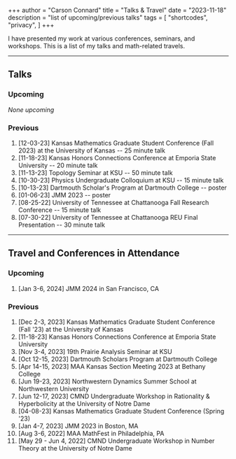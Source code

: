 +++
author = "Carson Connard"
title = "Talks & Travel"
date = "2023-11-18"
description = "list of upcoming/previous talks"
tags = [
    "shortcodes",
    "privacy",
]
+++

I have presented my work at various conferences, seminars, and workshops. This is a list of my talks and math-related travels.
<!--more-->
---
## Talks

### Upcoming
 
*None upcoming*

### Previous

1. [12-03-23] Kansas Mathematics Graduate Student Conference (Fall 2023) at the University of Kansas -- 25 minute talk
2. [11-18-23] Kansas Honors Connections Conference at Emporia State University -- 20 minute talk
3. [11-13-23] Topology Seminar at KSU -- 50 minute talk
4. [10-30-23] Physics Undergraduate Colloquium at KSU -- 15 minute talk
5. [10-13-23] Dartmouth Scholar's Program at Dartmouth College -- poster
6. [01-06-23] JMM 2023 -- poster
7. [08-25-22] University of Tennessee at Chattanooga Fall Research Conference -- 15 minute talk
8. [07-30-22] University of Tennessee at Chattanooga REU Final Presentation -- 30 minute talk

---

## Travel and Conferences in Attendance

### Upcoming

1. [Jan 3-6, 2024] JMM 2024 in San Francisco, CA

### Previous

1. [Dec 2-3, 2023] Kansas Mathematics Graduate Student Conference (Fall '23) at the University of Kansas
2. [11-18-23] Kansas Honors Connections Conference at Emporia State University
3. [Nov 3-4, 2023] 19th Prairie Analysis Seminar at KSU
4. [Oct 12-15, 2023] Dartmouth Scholars Program at Dartmouth College
5. [Apr 14-15, 2023] MAA Kansas Section Meeting 2023 at Bethany College
6. [Jun 19-23, 2023] Northwestern Dynamics Summer School at Northwestern University
7. [Jun 12-17, 2023] CMND Undergraduate Workshop in Rationality & Hyperbolicity at the University of Notre Dame
8. [04-08-23] Kansas Mathematics Graduate Student Conference (Spring '23)
9. [Jan 4-7, 2023] JMM 2023 in Boston, MA
10. [Aug 3-6, 2022] MAA MathFest in Philadelphia, PA
11. [May 29 - Jun 4, 2022] CMND Undergraduate Workshop in Number Theory at the University of Notre Dame